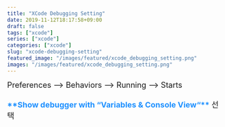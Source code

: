 ```yaml
---
title: "XCode Debugging Setting"
date: 2019-11-12T18:17:58+09:00
draft: false
tags: ["xcode"]
series: ["xcode"]
categories: ["xcode"]
slug: "xcode-debugging-setting"
featured_image: "/images/featured/xcode_debugging_setting.png"
images: "/images/featured/xcode_debugging_setting.png"
---
```


<font size=+1>
Preferences --> Behaviors --> Running --> Starts </br></br>
<b style="color:DodgerBlue;">**Show debugger with “Variables & Console View“**</b> 선택
</font>
